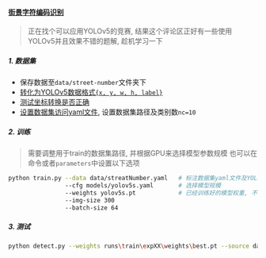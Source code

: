 #### [街景字符编码识别](https://tianchi.aliyun.com/competition/entrance/531795/information)

> 正在找个可以应用YOLOv5的竞赛, 结果这个评论区正好有一些使用YOLOv5并且效果不错的题解, 趁机学习一下

##### 1. 数据集
* 保存数据至`data/street-number`文件夹下
* [转化为YOLOv5数据格式`{x, y, w, h, label}`](data_to_yolo.py)
* [测试坐标转换是否正确](street-number-contest/visualize_box.py)
* [设置数据集访问yaml文件](../data/streetNumber.yaml), 设置数据集路径及类别数`nc=10`

##### 2. 训练
> 需要调整用于train的数据集路径, 并根据GPU来选择模型参数规模
> 也可以在命令或者`parameters`中设置以下选项
```bash
python train.py --data data/streatNumber.yaml   # 标注数据集yaml文件及YOLOv5模型参数(如s,m,l,x等)
                --cfg models/yolov5s.yaml       # 选择模型规模
                --weights yolov5s.pt            # 已经训练好的模型权重, 不需要from scratch, 不设置的话效果很差, 需要更多epoch
                --img-size 300
                --batch-size 64
```

##### 3. 测试
```bash
python detect.py --weights runs\train\expXX\weights\best.pt --source data\images\mchar_test_a --save-txt
```
